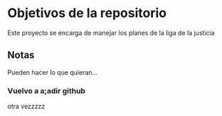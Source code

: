 # Objetivos de la repositorio

Este proyecto se encarga de manejar los planes de la liga de la justicia


## Notas
Pueden hacer lo que quieran...

###  Vuelvo a a;adir github

otra vezzzzz
